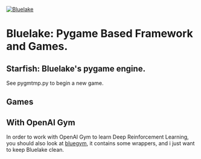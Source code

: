 [![Bluelake](/data/bl2.png)](https://github.com/lancelee82/bluelake)

# Bluelake: Pygame Based Framework and Games.


## Starfish: Bluelake's pygame engine.

See pygmtmp.py to begin a new game.


## Games


## With OpenAI Gym

In order to work with OpenAI Gym to learn Deep Reinforcement Learning,
you should also look at [bluegym](https://github.com/lancelee82/bluegym), it contains some wrappers,
and i just want to keep Bluelake clean.
